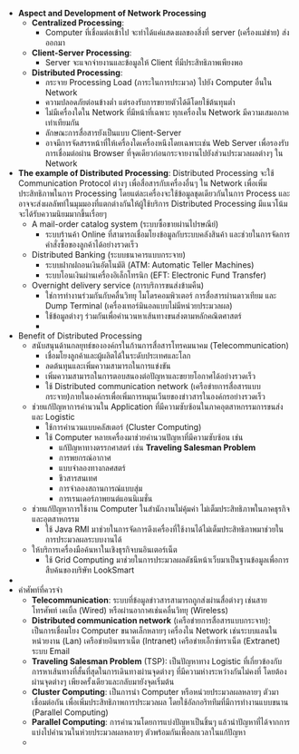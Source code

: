 - **Aspect and Development of Network Processing**
	- **Centralized Processing**:
		- Computer ที่เชื่อมต่อเข้าไป จะทำได้แค่แสดงผลของสิ่งที่ server (เครื่องแม่ข่าย) ส่งออกมา
	- **Client-Server Processing**:
		- Server จะแจกจ่ายงานและข้อมูลให้ Client ที่มีประสิทธิภาพเพียงพอ
	- **Distributed Processing**:
		- กระจาย Processing Load (ภาระในการประมวล) ไปยัง Computer อื่นใน Network
		- ความปลอดภัยต่อนข้างต่ำ แต่รองรับการขยายตัวได้ดีโดยใช้ต้นทุนต่ำ
		- ไม่มีเครื่องใดใน Network ที่มีหน้าที่เฉพาะ ทุกเครื่องใน Network มีความเสมอภาคเท่าเทียมกัน
		- ลักษณะการสื่อสารยังเป็นแบบ Client-Server
		- อาจมีการจัดสรรหน้าที่ให้เครื่องใดเครื่องหนึงโดยเฉพาะเช่น Web Server เพื่อรองรับการเชื่อมต่อผ่าน Browser ที่จุดเดียวก่อนกระจายงานไปยังส่วนประมวลผลต่างๆ ใน Network
- **The example of Distributed Processing**: Distributed Processing จะใช้ Communication Protocol ต่างๆ เพื่อสื่อสารกับเครื่องอื่นๆ ใน Network เพื่อเพิ่มประสิทธิภาพในการ Processing โดยแต่ละเครื่องจะใช้ข้อมูลชุดเดียวกันในการ Process และอาจจะส่งผลลัพท์ในมุมมองที่แตกต่างกันให้ผู้ใช้บริการ Distributed Processing มีแนวโน้มจะได้รับความนิยมมากขึ้นเรื่อยๆ
	- A mail-order catalog system (ระบบซื้อขายผ่านไปรษณีย์)
		- ระบบร้านค้า Online ที่สามารถเชื่อมโยงข้อมูลกับระบบคลังสินค้า และช่วยในการจัดการคำสั่งซื้อของลูกค้าได้อย่างรวดเร็ว
	- Distributed Banking (ระบบธนาคารแบบกระจาย)
		- ระบบฝากฝถอนเงินอัตโนมัติ (ATM: Automatic Teller Machines)
		- ระบบโอนเงินผ่านเครื่องอิเล็กโทรนิก (EFT: Electronic Fund Transfer)
	- Overnight delivery service (การบริการขนส่งข้ามคืน)
		- ใช่การทำงานร่วมกันกับคลื่นวิทยุ ไมโดรคอมพิวเตอร์ การสื่อสารผ่านดาวเทียม และ Dump Terminal (เครื่องเทอร์มินอลแบบไม่มีหน่วยประมวลผล)
		- ใช้ข้อมูลต่างๆ ร่วมกันเพื่อคำนวนหาเส้นทางขนส่งตามหลักคณิตศาสตร์
		-
- Benefit of Distributed Processing
	- สนับสนุนด้านกลยุทธ์ขององค์กรในก้านการสื่อสารโทรคมนาคม (Telecommunication)
		- เชื่อมโยงลูกค้าและผู้ผลิตได้ในระดับประเทศและโลก
		- ลดต้นทุนและเพิ่มความสามารถในการแข่งขัน
		- เพิ่มความสามารถในการตอบสนองต่อปัญหาและขยายโอกาศได้อย่างรวดเร็ว
		- ใช้ Distributed communication network (เครือข่ายการสื่อสารแบบกระจาย)ภายในองค์กรเพื่อเพิ่มการหมุนเวีนยของข่าวสารในองค์กรอย่างรวดเร็ว
	- ช่วยแก้ปัญหาการคำนวนใน Application ที่มีความซับซ้อนในภาคอุตสาหกรรมการขนส่งและ Logistic
		- ใช้การคำนวนแบบคลัสเตอร์ (Cluster Computing)
		- ใช้ Computer หลายเครื่องมาช่วยคำนวนปัญหาที่มีความซับซ้อน เช่น
			- แก้ปัญหาทางตรรกศาสตร์ เช่น **Traveling Salesman Problem**
			- การพยกรณ์อากาศ
			- แบบจำลองทางกลศสตร์
			- ชีวสารสนเทศ
			- การจำลองสถานการณ์แบบสุ่ม
			- การเรนเดอร์ภาพยนต์แอนนิเมชั่น
	- ช่วยแก้ปัญหาการใช้งาน Computer ในสำนักงานไม่คุ้มค่า ไม่เต็มประสิทธิภาพในภาคธุรกิจและอุตสาหกรรม
		- ใช้ Java RMI มาช่วยในการจัดการดึงเครื่องที่ใช้งานได้ไม่เต็มประสิทธิภาพมาช่วยในการประมวลผลระบบงานได้
	- ให้บริการเครื่องมือค้นหาในเชิงธุรกิจบนอินเตอร์เน็ต
		- ใช้ Grid Computing มาช่วยในการประมวลผลดัชนีหน้าเว็บมาเป็นฐานข้อมูลเพื่อการสืบค้นของบริษัท LookSmart
-
- คำศัพท์ที่ควรจำ
	- **Telecommunication**: ระบบที่ข้อมูลข่าวสารสามารถถูกส่งผ่านสื่อต่างๆ เช่นสายโทรศัพท์ เคเบิ้ล (Wired) หรือผ่านอากาศเช่นคลื่นวิทยุ (Wireless)
	- **Distributed communication network** (เครือข่ายการสื่อสารแบบกระจาย): เป็นการเชื่อมโยง Computer ขนาดเล็กหลายๆ เครื่องใน Network เช่นระบบแลนในหน่วยงาน (Lan) เครือข่ายอินทราเน็ต (Intranet) เครือข่ายเอ็กซ์ทราเน็ต (Extranet) ระบบ Email
	- **Traveling Salesman Problem** (TSP): เป็นปัญหาทาง Logistic ที่เกี่ยวข้องกับการหาเส้นทางที่สั้นที่สุดในการเดินทางผ่านจุดต่างๆ ที่มีความห่างระหว่างกันไม่คงที่ โดยต้องผ่านจุดต่างๆ เพียงครั้งเดียวและกลับมายังจุดเริ่มต้น
	- **Cluster Computing**: เป็นการนำ Computer หรือหน่วยประมวลผลหลายๆ ตัวมาเชื่อมต่อกัน เพื่อเพิ่มประสิทธิภาพการประมวลผล โดยใช้อัลกอริททึมที่มีการทำงานแบบขนาน (Parallel Computing)
	- **Parallel Computing**: การคำนวนโดยการแบ่งปัญหาเป็นชิ้นๆ แล้วนำปัญหาที่ได้จากการแบ่งไปคำนวนในห่วยประมวลผลหลายๆ ตัวพร้อมกันเพื่อลกเวลาในแก้ปัญหา
	-